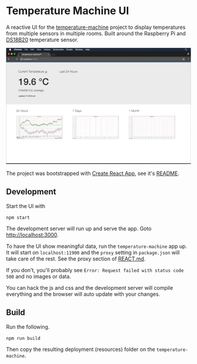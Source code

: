 # Temperature Machine UI

A reactive UI for the [temperature-machine](https://github.com/tobyweston/temperature-machine) project to display temperatures from multiple sensors in multiple rooms. Built around the Raspberry Pi and [DS18B20](https://www.maximintegrated.com/en/products/analog/sensors-and-sensor-interface/DS18B20.html) temperature sensor.

![](ui-wip.gif)

The project was bootstrapped with [Create React App](https://github.com/facebookincubator/create-react-app), see it's [README](REACT.md).

## Development

Start the UI with 

    npm start
    
The development server will run up and serve the app. Goto [http://localhost:3000]([http://localhost:3000]).

To have the UI show meaningful data, run the `temperature-machine` app up. It will start on `localhost:11900` and the `proxy` setting in `package.json` will take care of the rest. See the proxy section of [REACT.md](https://github.com/tobyweston/temperature-machine-ui/blob/master/REACT.md#proxying-api-requests-in-development).

If you don't, you'll probably see `Error: Request failed with status code 500` and no images or data.

You can hack the js and css and the development server will compile everything and the browser will auto update with your changes.

## Build

Run the following.

    npm run build
    
Then copy the resulting deployment (resources) folder on the `temperature-machine`.